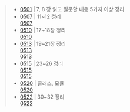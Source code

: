 
> -   [0501](https://github.com/HanHyunJin-mis/fds_javascript/blob/master/%EC%A0%95%EB%A6%AC/7%2C%208%20%EC%A0%9C%EC%96%B4%EB%AC%B8%2C%20%ED%83%80%EC%9E%85%20%EB%B3%80%ED%99%98%EA%B3%BC%20%EB%8B%A8%EC%B6%95%20%ED%8F%89%EA%B0%80.md) | 7, 8 장 읽고 질문할 내용 5가지 이상 정리  
> -   [0507](https://github.com/HanHyunJin-mis/fds_javascript/blob/master/%EC%A0%95%EB%A6%AC/11.%20%ED%95%A8%EC%88%98.md) | 11~12 정리  
      [0507](https://github.com/HanHyunJin-mis/fds_javascript/blob/master/%EC%A0%95%EB%A6%AC/12.%20%EC%8A%A4%EC%BD%94%ED%94%84.md)  
> -   [0510](https://github.com/HanHyunJin-mis/fds_javascript/blob/master/%EC%A0%95%EB%A6%AC/17.%20%ED%95%A8%EC%88%98%EC%99%80%20%EC%9D%BC%EA%B8%89%20%EA%B0%9D%EC%B2%B4.md) | 17~18장 정리  
      [0510](https://github.com/HanHyunJin-mis/fds_javascript/blob/master/%EC%A0%95%EB%A6%AC/18.%20%ED%94%84%EB%A1%9C%ED%86%A0%ED%83%80%EC%9E%85.md)  
> -   [0513](https://github.com/HanHyunJin-mis/fds_javascript/blob/master/%EC%A0%95%EB%A6%AC/19.%20%EC%97%84%EA%B2%A9%EB%AA%A8%EB%93%9C.md) | 19~21장 정리  
      [0513](https://github.com/HanHyunJin-mis/fds_javascript/blob/master/%EC%A0%95%EB%A6%AC/20.%20%EC%A0%84%EC%97%AD%20%EA%B0%9D%EC%B2%B4.md)  
      [0513](https://github.com/HanHyunJin-mis/fds_javascript/blob/master/%EC%A0%95%EB%A6%AC/21.%20this.md)  
> -   [0515](https://github.com/HanHyunJin-mis/fds_javascript/blob/master/%EC%A0%95%EB%A6%AC/23.%20%EC%88%98%ED%95%99%20%EC%83%81%EC%88%98%EC%99%80%20%ED%95%A8%EC%88%98%EB%A5%BC%20%EC%9C%84%ED%95%9C%20Math%20%EA%B0%9D%EC%B2%B4.md) | 23~26 정리  
      [0515](https://github.com/HanHyunJin-mis/fds_javascript/blob/master/%EC%A0%95%EB%A6%AC/24.%20%EB%82%A0%EC%A7%9C%EC%99%80%20%EC%8B%9C%EA%B0%84%EC%9D%84%20%EC%9C%84%ED%95%9C%20Date%20%EA%B0%9D%EC%B2%B4.md)  
      [0515](https://github.com/HanHyunJin-mis/fds_javascript/blob/master/%EC%A0%95%EB%A6%AC/25.%20string%20%EB%9E%98%ED%8D%BC%20%EA%B0%9D%EC%B2%B4.md)  
> -   [0520](https://github.com/HanHyunJin-mis/fds_javascript/blob/master/%EC%A0%95%EB%A6%AC/31.%20%ED%81%B4%EB%9E%98%EC%8A%A4.md) | 클래스, 모듈  
      [0520](https://github.com/HanHyunJin-mis/fds_javascript/blob/master/%EC%A0%95%EB%A6%AC/32.%20%EB%AA%A8%EB%93%88.md)  
> -   [0522](https://github.com/HanHyunJin-mis/fds_javascript/blob/master/%EC%A0%95%EB%A6%AC/33.%20DOM.md) | 30~32 정리  
      [0522](https://github.com/HanHyunJin-mis/fds_javascript/blob/master/%EC%A0%95%EB%A6%AC/34.%20%EC%9D%B4%EB%B2%A4%ED%8A%B8.md)  
